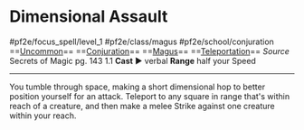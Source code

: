 # Dimensional Assault
#pf2e/focus_spell/level_1 #pf2e/class/magus #pf2e/school/conjuration 
==[Uncommon](../../../rules/traits/uncommon.md)== ==[Conjuration](../../../rules/traits/conjuration.md)== ==[Magus](../../../Traits/Magus.md)== ==[Teleportation](../../../rules/traits/teleportation.md)==
*Source* Secrets of Magic pg. 143 1.1
**Cast** ► verbal
**Range** half your Speed

---
You tumble through space, making a short dimensional hop to better position yourself for an attack. Teleport to any square in range that's within reach of a creature, and then make a melee Strike against one creature within your reach.